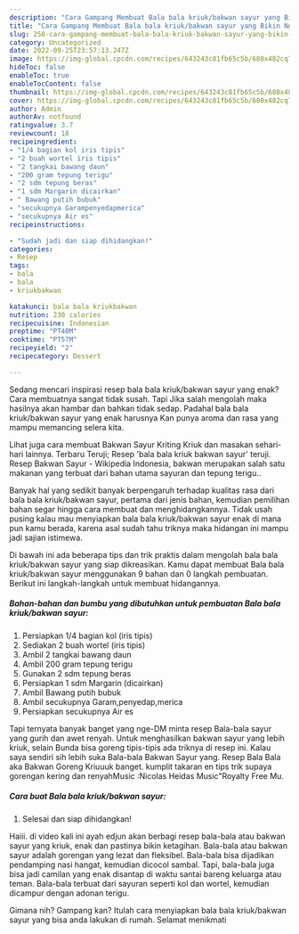 ```yaml
---
description: "Cara Gampang Membuat Bala bala kriuk/bakwan sayur yang Bikin Ngiler, Buat Buka Puasa Bisa Manjain Lidah"
title: "Cara Gampang Membuat Bala bala kriuk/bakwan sayur yang Bikin Ngiler, Buat Buka Puasa Bisa Manjain Lidah"
slug: 258-cara-gampang-membuat-bala-bala-kriuk-bakwan-sayur-yang-bikin-ngiler-buat-buka-puasa-bisa-manjain-lidah
category: Uncategorized
date: 2022-09-25T23:57:13.247Z
image: https://img-global.cpcdn.com/recipes/643243c81fb65c5b/680x482cq70/bala-bala-kriukbakwan-sayur-foto-resep-utama.jpg
hideToc: false
enableToc: true
enableTocContent: false
thumbnail: https://img-global.cpcdn.com/recipes/643243c81fb65c5b/680x482cq70/bala-bala-kriukbakwan-sayur-foto-resep-utama.jpg
cover: https://img-global.cpcdn.com/recipes/643243c81fb65c5b/680x482cq70/bala-bala-kriukbakwan-sayur-foto-resep-utama.jpg
author: Admin
authorAv: notfound
ratingvalue: 3.7
reviewcount: 18
recipeingredient:
- "1/4 bagian kol iris tipis"
- "2 buah wortel iris tipis"
- "2 tangkai bawang daun"
- "200 gram tepung terigu"
- "2 sdm tepung beras"
- "1 sdm Margarin dicairkan"
- " Bawang putih bubuk"
- "secukupnya Garampenyedapmerica"
- "secukupnya Air es"
recipeinstructions:

- "Sudah jadi dan siap dihidangkan!"
categories:
- Resep
tags:
- bala
- bala
- kriukbakwan

katakunci: bala bala kriukbakwan 
nutrition: 230 calories
recipecuisine: Indonesian
preptime: "PT40M"
cooktime: "PT57M"
recipeyield: "2"
recipecategory: Dessert

---
```



Sedang mencari inspirasi resep bala bala kriuk/bakwan sayur yang enak? Cara membuatnya sangat tidak susah. Tapi Jika salah mengolah maka hasilnya akan hambar dan bahkan tidak sedap. Padahal bala bala kriuk/bakwan sayur yang enak harusnya Kan punya aroma dan rasa yang mampu memancing selera kita.


Lihat juga cara membuat Bakwan Sayur Kriting Kriuk dan masakan sehari-hari lainnya. Terbaru Teruji; Resep &#39;bala bala kriuk bakwan sayur&#39; teruji. Resep Bakwan Sayur - Wikipedia Indonesia, bakwan merupakan salah satu makanan yang terbuat dari bahan utama sayuran dan tepung terigu..

Banyak hal yang sedikit banyak berpengaruh terhadap kualitas rasa dari bala bala kriuk/bakwan sayur, pertama dari jenis bahan, kemudian pemilihan bahan segar hingga cara membuat dan menghidangkannya. Tidak usah pusing kalau mau menyiapkan bala bala kriuk/bakwan sayur enak di mana pun kamu berada, karena asal sudah tahu triknya maka hidangan ini mampu jadi sajian istimewa.


Di bawah ini ada beberapa tips dan trik praktis dalam mengolah bala bala kriuk/bakwan sayur yang siap dikreasikan. Kamu dapat membuat Bala bala kriuk/bakwan sayur menggunakan 9 bahan dan 0 langkah pembuatan. Berikut ini langkah-langkah untuk membuat hidangannya.

<!--inarticleads1-->

##### Bahan-bahan dan bumbu yang dibutuhkan untuk pembuatan Bala bala kriuk/bakwan sayur:

1. Persiapkan 1/4 bagian kol (iris tipis)
1. Sediakan 2 buah wortel (iris tipis)
1. Ambil 2 tangkai bawang daun
1. Ambil 200 gram tepung terigu
1. Gunakan 2 sdm tepung beras
1. Persiapkan 1 sdm Margarin (dicairkan)
1. Ambil  Bawang putih bubuk
1. Ambil secukupnya Garam,penyedap,merica
1. Persiapkan secukupnya Air es


Tapi ternyata banyak banget yang nge-DM minta resep Bala-bala sayur yang gurih dan awet renyah. Untuk menghasilkan bakwan sayur yang lebih kriuk, selain Bunda bisa goreng tipis-tipis ada triknya di resep ini. Kalau saya sendiri sih lebih suka Bala-bala Bakwan Sayur yang. Resep Bala Bala aka Bakwan Goreng Kriuuuk banget. kumplit takaran en tips trik supaya gorengan kering dan renyahMusic :Nicolas Heidas Music&#34;Royalty Free Mu. 

<!--inarticleads2-->

##### Cara buat Bala bala kriuk/bakwan sayur:


1. Selesai dan siap dihidangkan!

Haiii. di video kali ini ayah edjun akan berbagi resep bala-bala atau bakwan sayur yang kriuk, enak dan pastinya bikin ketagihan. Bala-bala atau bakwan sayur adalah gorengan yang lezat dan fleksibel. Bala-bala bisa dijadikan pendamping nasi hangat, kemudian dicocol sambal. Tapi, bala-bala juga bisa jadi camilan yang enak disantap di waktu santai bareng keluarga atau teman. Bala-bala terbuat dari sayuran seperti kol dan wortel, kemudian dicampur dengan adonan terigu. 

Gimana nih? Gampang kan? Itulah cara menyiapkan bala bala kriuk/bakwan sayur yang bisa anda lakukan di rumah. Selamat menikmati
